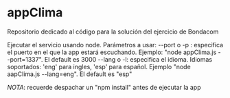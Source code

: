 # appClima
Repositorio dedicado al código para la solución del ejercicio de Bondacom

Ejecutar el servicio usando node. Parámetros a usar:
--port o -p : especifica el puerto en el que la app estará escuchando. Ejemplo: "node appClima.js --port=1337". El default es 3000
--lang o -l: especifica el idioma. Idiomas soportados: 'eng' para ingles, 'esp' para español. Ejemplo "node aapClima.js --lang=eng". El default es "esp"

*NOTA*: recuerde despachar un "npm install" antes de ejecutar la app
